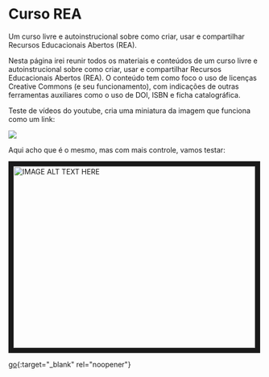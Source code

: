 # Curso REA
Um curso livre e autoinstrucional sobre como criar, usar e compartilhar Recursos Educacionais Abertos (REA).

Nesta página irei reunir todos os materiais e conteúdos de um curso livre e autoinstrucional sobre como criar, usar e compartilhar Recursos Educacionais Abertos (REA). O conteúdo tem como foco o uso de licenças Creative Commons (e seu funcionamento), com indicações de outras ferramentas auxiliares como o uso de DOI, ISBN e ficha catalográfica.

Teste de vídeos do youtube, cria uma miniatura da imagem que funciona como um link:

[![](https://markdown-videos-api.jorgenkh.no/youtube/dQw4w9WgXcQ)](https://youtu.be/dQw4w9WgXcQ)

Aqui acho que é o mesmo, mas com mais controle, vamos testar:

<a href="http://www.youtube.com/watch?feature=player_embedded&v=9EjFHq4miFk
" target="_blank" rel="noopener"><img src="http://img.youtube.com/vi/9EjFHq4miFk/0.jpg" 
alt="IMAGE ALT TEXT HERE" width="480" height="360" border="10" /></a>

[go](http://stackoverflow.com){:target="_blank" rel="noopener"} 
